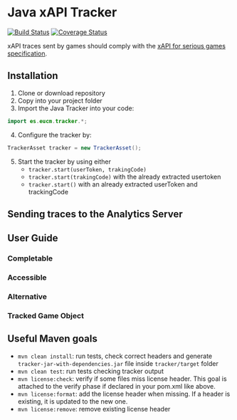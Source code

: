 # Java xAPI Tracker

[![Build Status](https://travis-ci.org/e-ucm/java-tracker.svg)](https://travis-ci.org/e-ucm/java-tracker) [![Coverage Status](https://coveralls.io/repos/e-ucm/java-tracker/badge.svg?branch=master&service=github)](https://coveralls.io/github/e-ucm/java-tracker?branch=master)

xAPI traces sent by games should comply with the [xAPI for serious games specification](https://github.com/e-ucm/xapi-seriousgames).

## Installation
1. Clone or download repository
1. Copy into your project folder
1. Import the Java Tracker into your code:
  ```java
  import es.eucm.tracker.*;
  ```
4. Configure the tracker by:
  ```java
  TrackerAsset tracker = new TrackerAsset();

  ```
5. Start the tracker by using either
   * `tracker.start(userToken, trakingCode)`
   * `tracker.start(trakingCode)` with the already extracted usertoken
   * `tracker.start()` with an already extracted userToken and trackingCode

## Sending traces to the Analytics Server

## User Guide

### Completable

### Accessible

### Alternative

### Tracked Game Object

## Useful Maven goals

- `mvn clean install`: run tests, check correct headers and generate `tracker-jar-with-dependencies.jar` file inside `tracker/target` folder
- `mvn clean test`: run tests checking tracker output
- `mvn license:check`: verify if some files miss license header. This goal is attached to the verify phase if declared in your pom.xml like above.
- `mvn license:format`: add the license header when missing. If a header is existing, it is updated to the new one.
- `mvn license:remove`: remove existing license header
